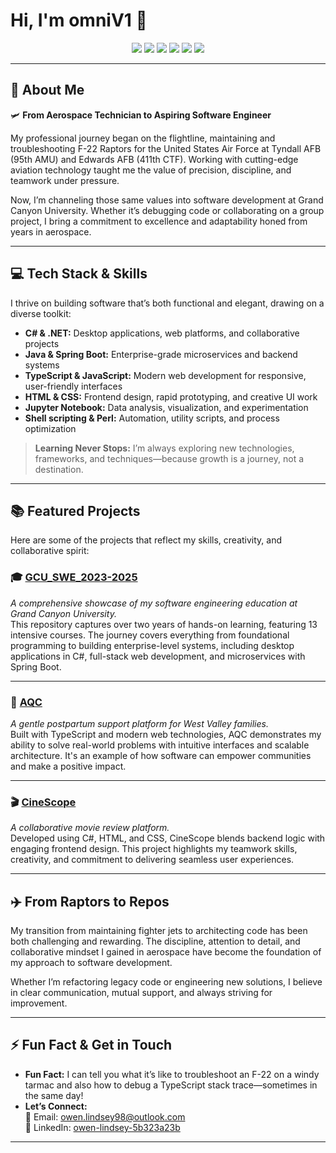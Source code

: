 # Hi, I'm omniV1 👋

<div align="center">
  <img src="https://img.shields.io/badge/Aerospace%20Technician-United%20States%20Air%20Force-blue?style=flat-square" />
  <img src="https://img.shields.io/badge/Software%20Engineering%20Student-GCU-purple?style=flat-square" />
  <img src="https://img.shields.io/badge/C%23-%23239120?style=flat-square&logo=c-sharp&logoColor=white" />
  <img src="https://img.shields.io/badge/TypeScript-%23007ACC?style=flat-square&logo=typescript&logoColor=white" />
  <img src="https://img.shields.io/badge/Java-%23ED8B00?style=flat-square&logo=java&logoColor=white" />
  <img src="https://img.shields.io/badge/SpringBoot-%236DB33F?style=flat-square&logo=spring&logoColor=white" />
</div>

---

## 🚀 About Me

🛩️ **From Aerospace Technician to Aspiring Software Engineer**

My professional journey began on the flightline, maintaining and troubleshooting F-22 Raptors for the United States Air Force at Tyndall AFB (95th AMU) and Edwards AFB (411th CTF). Working with cutting-edge aviation technology taught me the value of precision, discipline, and teamwork under pressure.

Now, I’m channeling those same values into software development at Grand Canyon University. Whether it’s debugging code or collaborating on a group project, I bring a commitment to excellence and adaptability honed from years in aerospace.

---

## 💻 Tech Stack & Skills

I thrive on building software that’s both functional and elegant, drawing on a diverse toolkit:

- **C# & .NET:** Desktop applications, web platforms, and collaborative projects
- **Java & Spring Boot:** Enterprise-grade microservices and backend systems
- **TypeScript & JavaScript:** Modern web development for responsive, user-friendly interfaces
- **HTML & CSS:** Frontend design, rapid prototyping, and creative UI work
- **Jupyter Notebook:** Data analysis, visualization, and experimentation
- **Shell scripting & Perl:** Automation, utility scripts, and process optimization

> **Learning Never Stops:** I’m always exploring new technologies, frameworks, and techniques—because growth is a journey, not a destination.

---

## 📚 Featured Projects

Here are some of the projects that reflect my skills, creativity, and collaborative spirit:

### 🎓 [GCU_SWE_2023-2025](https://github.com/omniV1/GCU_SWE_2023-2025)

_A comprehensive showcase of my software engineering education at Grand Canyon University._  
This repository captures over two years of hands-on learning, featuring 13 intensive courses. The journey covers everything from foundational programming to building enterprise-level systems, including desktop applications in C#, full-stack web development, and microservices with Spring Boot.

---

### 👶 [AQC](https://github.com/omniV1/AQC)

_A gentle postpartum support platform for West Valley families._  
Built with TypeScript and modern web technologies, AQC demonstrates my ability to solve real-world problems with intuitive interfaces and scalable architecture. It's an example of how software can empower communities and make a positive impact.

---

### 🎬 [CineScope](https://github.com/omniV1/CineScope)

_A collaborative movie review platform._  
Developed using C#, HTML, and CSS, CineScope blends backend logic with engaging frontend design. This project highlights my teamwork skills, creativity, and commitment to delivering seamless user experiences.

---

## ✈️ From Raptors to Repos

My transition from maintaining fighter jets to architecting code has been both challenging and rewarding. The discipline, attention to detail, and collaborative mindset I gained in aerospace have become the foundation of my approach to software development.

Whether I’m refactoring legacy code or engineering new solutions, I believe in clear communication, mutual support, and always striving for improvement.

---

## ⚡ Fun Fact & Get in Touch

- **Fun Fact:** I can tell you what it’s like to troubleshoot an F-22 on a windy tarmac and also how to debug a TypeScript stack trace—sometimes in the same day!
- **Let’s Connect:**  
  📧 Email: [owen.lindsey98@outlook.com](mailto:owen.lindsey98@outlook.com)  
  💼 LinkedIn: [owen-lindsey-5b323a23b](https://www.linkedin.com/in/owen-lindsey-5b323a23b/)

---
